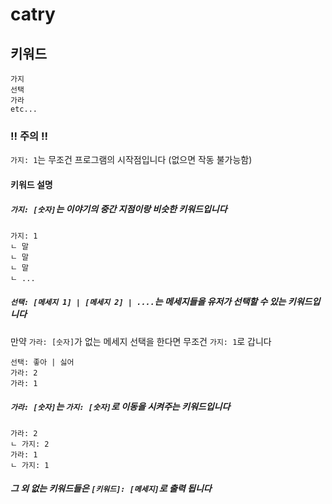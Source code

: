 # catry

## 키워드
```
가지
선택
가라
etc...
```

### !! 주의 !!
`가지: 1`는 무조건 프로그램의 시작점입니다 (없으면 작동 불가능함)

#### 키워드 설명

##### `가지: [숫자]`는 이야기의 중간 지점이랑 비슷한 키워드입니다
```
가지: 1
ㄴ 말
ㄴ 말
ㄴ 말
ㄴ ...
```

##### `선택: [메세지 1] | [메세지 2] | ....`는 메세지들을 유저가 선택할 수 있는 키워드입니다
만약 `가라: [숫자]`가 없는 메세지 선택을 한다면 무조건 `가지: 1`로 갑니다
```
선택: 좋아 | 싫어
가라: 2
가라: 1
```
##### `가라: [숫자]`는 `가지: [숫자]`로 이동을 시켜주는 키워드입니다
```
가라: 2
ㄴ 가지: 2
가라: 1
ㄴ 가지: 1
```
##### 그 외 없는 키워드들은 `[키워드]: [메세지]`로 출력 됩니다
